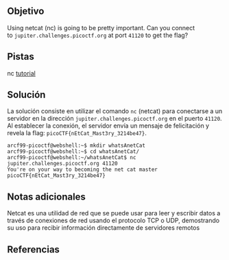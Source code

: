 ## Objetivo
Using netcat (nc) is going to be pretty important. Can you connect to `jupiter.challenges.picoctf.org` at port `41120` to get the flag?

## Pistas
nc [tutorial](https://linux.die.net/man/1/nc)

## Solución
La solución consiste en utilizar el comando `nc` (netcat) para conectarse a un servidor en la dirección `jupiter.challenges.picoctf.org` en el puerto `41120`. Al establecer la conexión, el servidor envía un mensaje de felicitación y revela la flag: `picoCTF{nEtCat_Mast3ry_3214be47}`. 
```
arcf99-picoctf@webshell:~$ mkdir whatsAnetCat
arcf99-picoctf@webshell:~$ cd whatsAnetCat/
arcf99-picoctf@webshell:~/whatsAnetCat$ nc jupiter.challenges.picoctf.org 41120
You're on your way to becoming the net cat master
picoCTF{nEtCat_Mast3ry_3214be47}
```

## Notas adicionales
Netcat es una utilidad de red que se puede usar para leer y escribir datos a través de conexiones de red usando el protocolo TCP o UDP, demostrando su uso para recibir información directamente de servidores remotos

## Referencias